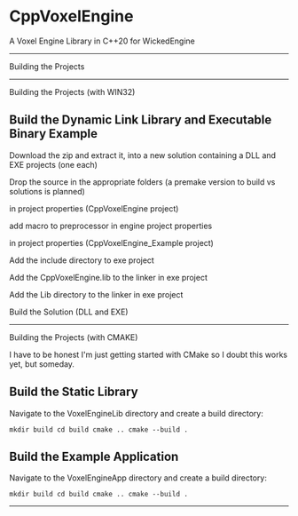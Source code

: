 # CppVoxelEngine
A Voxel Engine Library in C++20 for WickedEngine

---

Building the Projects

---

Building the Projects (with WIN32)

Build the Dynamic Link Library and Executable Binary Example
---

Download the zip and extract it, into a new solution containing a DLL and EXE projects (one each)

Drop the source in the appropriate folders (a premake version to build vs solutions is planned)


in project properties (CppVoxelEngine project)

add macro to preprocessor in engine project properties 


in project properties (CppVoxelEngine_Example project)

Add the include directory to exe project

Add the CppVoxelEngine.lib to the linker in exe project

Add the Lib directory to the linker in exe project 


Build the Solution (DLL and EXE)

---


Building the Projects (with CMAKE)

I have to be honest I'm just getting started with CMake so I doubt this works yet, but someday.


Build the Static Library
---
Navigate to the VoxelEngineLib directory and create a build directory:

<code>mkdir build
cd build
cmake ..
cmake --build .
</code>


Build the Example Application
---
Navigate to the VoxelEngineApp directory and create a build directory:

<code>mkdir build
cd build
cmake ..
cmake --build .
</code>

---

